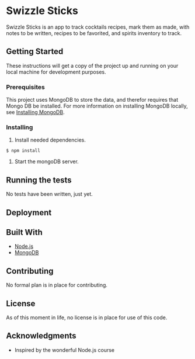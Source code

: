 # Swizzle Sticks

Swizzle Sticks is an app to track cocktails recipes, mark them as made, with notes to be written, recipes to be favorited, and spirits inventory to track.

## Getting Started

These instructions will get a copy of the project up and running on your local machine for development purposes.

### Prerequisites

This project uses MongoDB to store the data, and therefor requires that Mongo DB be installed. For more information on installing MongoDB locally, see [Installing MongoDB](https://docs.mongodb.com/manual/installation/#tutorial-installation).

### Installing

1. Install needed dependencies.

  `$ npm install`

1. Start the mongoDB server.

## Running the tests

No tests have been written, just yet.

## Deployment

## Built With

- [Node.js](https://nodejs.org/en/)
- [MongoDB](https://www.mongodb.com/)

## Contributing

No formal plan is in place for contributing.

## License

As of this moment in life, no license is in place for use of this code.

## Acknowledgments

- Inspired by the wonderful Node.js course 